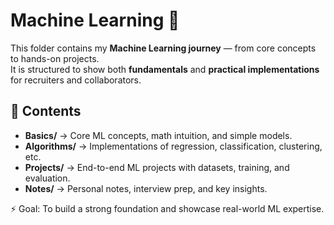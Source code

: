 # Machine Learning 📂

This folder contains my **Machine Learning journey** — from core concepts to hands-on projects.  
It is structured to show both **fundamentals** and **practical implementations** for recruiters and collaborators.  

## 📌 Contents
- **Basics/** → Core ML concepts, math intuition, and simple models.  
- **Algorithms/** → Implementations of regression, classification, clustering, etc.  
- **Projects/** → End-to-end ML projects with datasets, training, and evaluation.  
- **Notes/** → Personal notes, interview prep, and key insights.  

⚡ Goal: To build a strong foundation and showcase real-world ML expertise.
